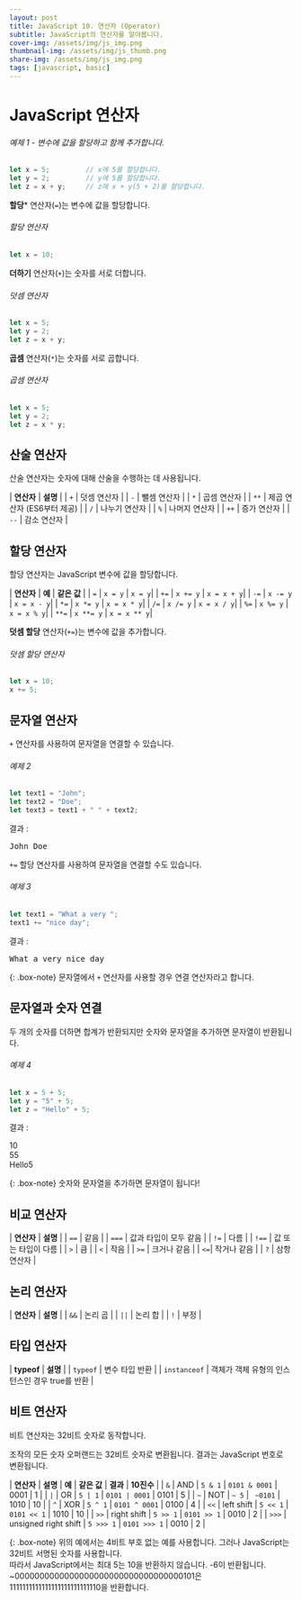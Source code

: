 ```yaml
---
layout: post
title: JavaScript 10. 연산자 (Operator)
subtitle: JavaScript의 연산자를 알아봅니다.
cover-img: /assets/img/js_img.png
thumbnail-img: /assets/img/js_thumb.png
share-img: /assets/img/js_img.png
tags: [javascript, basic]
---
```


# JavaScript 연산자

###### 예제 1 - 변수에 값을 할당하고 함께 추가합니다.

```javascript
let x = 5;         // x에 5를 할당합니다.
let y = 2;         // y에 5를 할당합니다.
let z = x + y;     // z에 x + y(5 + 2)를 할당합니다.
```

**할당*** 연산자(```=```)는 변수에 값을 할당합니다.

###### 할당 연산자

```javascript
let x = 10;
```

**더하기** 연산자(```+```)는 숫자를 서로 더합니다.

###### 덧셈 연산자

```javascript
let x = 5;
let y = 2;
let z = x + y;
```

**곱셈** 연산자(```*```)는 숫자를 서로 곱합니다.

###### 곱셈 연산자

```javascript
let x = 5;
let y = 2;
let z = x * y;
```

## 산술 연산자

산술 연산자는 숫자에 대해 산술을 수행하는 데 사용됩니다.

| **연산자** | **설명** |
| ```+``` | 덧셈 연산자 |
| ```-``` | 뺄셈 연산자 |
| ```*``` | 곱셈 연산자 |
| ```**``` | 제곱 연산자 (ES6부터 제공) |
| ```/``` | 나누기 연산자 |
| ```%``` | 나머지 연산자 |
| ```++``` | 증가 연산자 |
| ```--``` | 감소 연산자 |

## 할당 연산자

할당 연산자는 JavaScript 변수에 값을 할당합니다.

| **연산자** | **예** | **같은 값** |
| ```=``` | ```x = y``` | ```x = y```|
| ```+=``` | ```x += y``` | ```x = x + y```|
| ```-=``` | ```x -= y``` | ```x = x - y```|
| ```*=``` | ```x *= y``` | ```x = x * y```|
| ```/=``` | ```x /= y``` | ```x = x / y```|
| ```%=``` | ```x %= y``` | ```x = x % y```|
| ```**=``` | ```x **= y``` | ```x = x ** y```|

**덧셈 할당** 연산자(```+=```)는 변수에 값을 추가합니다.

###### 덧셈 할당 연산자

```javascript
let x = 10;
x += 5;
```

## 문자열 연산자

```+``` 연산자를 사용하여 문자열을 연결할 수 있습니다.

###### 예제 2

```javascript
let text1 = "John";
let text2 = "Doe";
let text3 = text1 + " " + text2;
```

결과 : 

<samp>John Doe</samp>

```+=``` 할당 연산자를 사용하여 문자열을 연결할 수도 있습니다.

###### 예제 3

```javascript
let text1 = "What a very ";
text1 += "nice day";
```

결과 :

<samp>What a very nice day</samp>

{: .box-note}
문자열에서 ```+``` 연산자를 사용할 경우 연결 연산자라고 합니다.

## 문자열과 숫자 연결

두 개의 숫자를 더하면 합계가 반환되지만 숫자와 문자열을 추가하면 문자열이 반환됩니다.

###### 예제 4

```javascript
let x = 5 + 5;
let y = "5" + 5;
let z = "Hello" + 5;
```

결과 : 

<smap>
  10<br>
  55<br>
  Hello5
 </samp>
 
{: .box-note}
숫자와 문자열을 추가하면 문자열이 됩니다!

## 비교 연산자

| **연산자** | **설명** |
| ```==``` | 같음 |
| ```===``` | 값과 타입이 모두 같음 |
| ```!=``` | 다름 |
| ```!==``` | 값 또는 타입이 다름 |
| ```>``` | 큼 |
| ```<``` | 작음 |
| ```>=``` | 크거나 같음 |
| ```<=```| 작거나 같음 |
| ```?``` | 삼항 연산자 |

## 논리 연산자

| **연산자** | **설명** |
| ```&&``` | 논리 곱 |
| ```||``` | 논리 합 |
| ```!``` | 부정 |

## 타입 연산자

| **typeof** | **설명** |
| ```typeof``` | 변수 타입 반환 |
| ```instanceof``` | 객체가 객체 유형의 인스턴스인 경우 true를 반환 |

## 비트 연산자

비트 연산자는 32비트 숫자로 동작합니다.

조작의 모든 숫자 오퍼랜드는 32비트 숫자로 변환됩니다. 결과는 JavaScript 번호로 변환됩니다.

| **연산자** | **설명** | **예** | **같은 값** | **결과** | **10진수** |
| ```&``` | AND | ```5 & 1``` | ```0101 & 0001``` | 0001 | 1 |
| ```|``` | OR | ```5 | 1``` | ```0101 | 0001``` | 0101 | 5 |
| ```~``` | NOT | ```~ 5``` | ``` ~0101``` | 1010 | 10 |
| ```^``` | XOR | ```5 ^ 1``` | ```0101 ^ 0001``` | 0100 | 4 |
| ```<<``` | left shift | ```5 << 1``` | ```0101 << 1``` | 1010 | 10 |
| ```>>``` | right shift | ```5 >> 1``` | ```0101 >> 1``` | 0010 | 2 |
| ```>>>``` | unsigned right shift | ```5 >>> 1``` | ```0101 >>> 1``` | 0010 | 2 |

{: .box-note}
위의 예에서는 4비트 부호 없는 예를 사용합니다. 그러나 JavaScript는 32비트 서명된 숫자를 사용합니다. <br>따라서 JavaScript에서는 최대 5는 10을 반환하지 않습니다. -6이 반환됩니다.<br>~0000000000000000000000000000000000101은 1111111111111111111111111110을 반환합니다.
